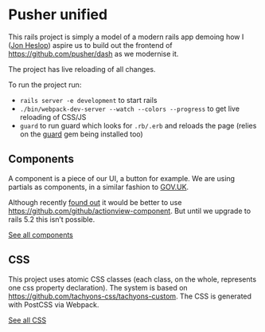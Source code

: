 # Pusher unified

This rails project is simply a model of a modern rails app demoing how I ([Jon Heslop](https://www.github.com/jonheslop/)) aspire us to build out the frontend of https://github.com/pusher/dash as we modernise it.

The project has live reloading of all changes.

To run the project run:

- `rails server -e development` to start rails
- `./bin/webpack-dev-server --watch --colors --progress` to get live reloading of CSS/JS
- `guard` to run guard which looks for `.rb/.erb` and reloads the page (relies on the [guard](https://github.com/guard/guard) gem being installed too)

## Components

A component is a piece of our UI, a button for example.
We are using partials as components, in a similar fashion to [GOV.UK](https://github.com/alphagov/govuk_publishing_components/blob/master/app/views/govuk_publishing_components/components/_input.html.erb).

Although recently [found out](https://twitter.com/tvararu/status/1228314643988459531) it would be better to use https://github.com/github/actionview-component. But until we upgrade to rails 5.2 this isn’t possible.

[See all components](/app/views/application)

## CSS

This project uses atomic CSS classes (each class, on the whole, represents one css property declaration). The system is based on https://github.com/tachyons-css/tachyons-custom. The CSS is generated with PostCSS via Webpack.

[See all CSS](/app/javascript/css)
